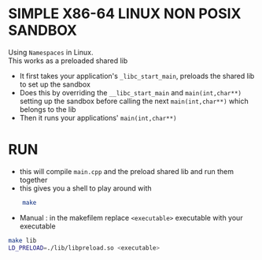 # SIMPLE X86-64 LINUX NON POSIX SANDBOX

Using `Namespaces` in Linux. <br/>
This works as a preloaded shared lib <br/>

- It first takes your application's `_libc_start_main`, preloads the shared lib to set up the sandbox
- Does this by overriding the `__libc_start_main` and `main(int,char**)` setting up the sandbox before calling the next `main(int,char**)` which belongs to the lib
- Then it runs your applications' `main(int,char**)`

# RUN

- this will compile `main.cpp` and the preload shared lib and run them together
- this gives you a shell to play around with

```bash
    make
```

- Manual : in the makefilem replace `<executable>` executable with your executable

```bash
make lib
LD_PRELOAD=./lib/libpreload.so <executable>
```
